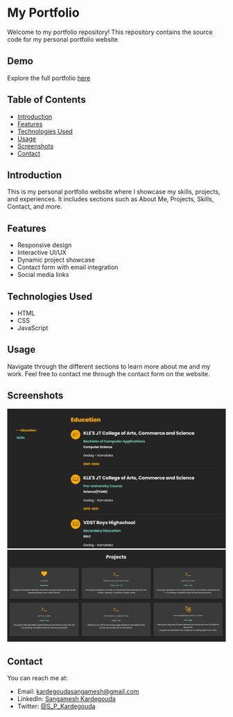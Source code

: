 # My Portfolio
Welcome to my portfolio repository! This repository contains the source code for my personal portfolio website

## Demo
Explore the full portfolio [here](https://sangameshpk-2003.github.io/Portfolio/)

## Table of Contents
- [Introduction](#introduction)
- [Features](#features)
- [Technologies Used](#technologies-used)
- [Usage](#usage)
- [Screenshots](#screenshots)
- [Contact](#contact)

## Introduction
This is my personal portfolio website where I showcase my skills, projects, and experiences. It includes sections such as About Me, Projects, Skills, Contact, and more.

## Features

- Responsive design
- Interactive UI/UX
- Dynamic project showcase
- Contact form with email integration
- Social media links

## Technologies Used

- HTML
- CSS
- JavaScript

## Usage

Navigate through the different sections to learn more about me and my work. Feel free to contact me through the contact form on the website.

## Screenshots

![](images/portfolio.png)
![](images/portfolio1.png)

## Contact

You can reach me at:
- Email: kardegoudasangamesh@gmail.com
- LinkedIn: [Sangamesh Kardegouda](https://www.linkedin.com/in/sangamesh-kardegouda-ab3751280/)
- Twitter: [@S_P_Kardegouda](https://x.com/S_P_Kardegouda)

  



